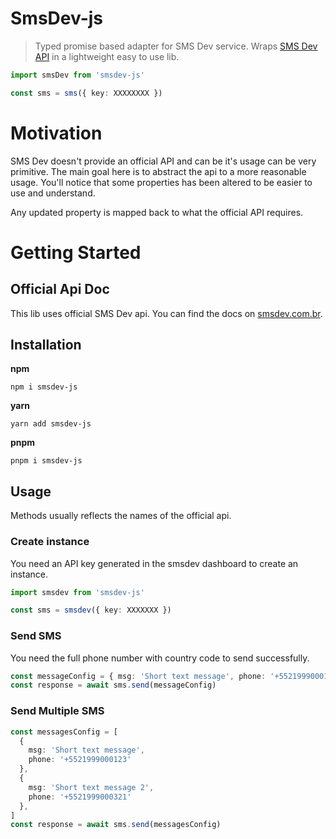 # SmsDev-js

> Typed promise based adapter for SMS Dev service. Wraps [SMS Dev API](https://www.smsdev.com.br/) in a lightweight easy to use lib.

```typescript
import smsDev from 'smsdev-js'

const sms = sms({ key: XXXXXXXX })
```

# Motivation

SMS Dev doesn't provide an official API and can be it's usage can be very primitive. The main goal here is to abstract the api to a more reasonable usage. You'll notice that some properties has been altered to be easier to use and understand.

Any updated property is mapped back to what the official API requires.

# Getting Started

## Official Api Doc

This lib uses official SMS Dev api. You can find the docs on [smsdev.com.br](https://www.smsdev.com.br).

## Installation

**npm**

```console
npm i smsdev-js
```

**yarn**

```console
yarn add smsdev-js
```

**pnpm**

```console
pnpm i smsdev-js
```

## Usage

Methods usually reflects the names of the official api.

### Create instance

You need an API key generated in the smsdev dashboard to create an instance.

```typescript
import smsdev from 'smsdev-js'

const sms = smsdev({ key: XXXXXXX })
```

### Send SMS
You need the full phone number with country code to send successfully.
```typescript
const messageConfig = { msg: 'Short text message', phone: '+5521999000123' }
const response = await sms.send(messageConfig)
```
### Send Multiple SMS
```typescript
const messagesConfig = [
  { 
    msg: 'Short text message',
    phone: '+5521999000123' 
  },
  { 
    msg: 'Short text message 2',
    phone: '+5521999000321' 
  },
]
const response = await sms.send(messagesConfig)
```